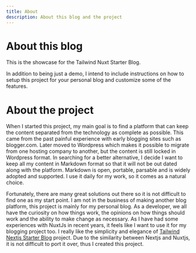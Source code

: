 ```yaml
---
title: About
description: About this blog and the project
---
```

# About this blog
This is the showcase for the Tailwind Nuxt Starter Blog.

In addition to being just a demo, I intend to include instructions on how to setup this project for your personal blog 
and customize some of the features.

# About the project
When I started this project, my main goal is to find a platform that can keep the content separated from the technology as complete as possible.  This came from the past painful experience with early blogging sites such as blogger.com.  Later moved to Wordpress which makes it possible to migrate from one hosting company to another, but the content is still locked in Wordpress format. In searching for a better alternative, I decide I want to keep all my content in Markdown format so that it will not be out dated along with the platform.  Markdown is open, portable, parsable and is widely adopted and supported.  I use it daily for my work, so it comes as a natural choice.  

Fortunately, there are many great solutions out there so it is not difficult to find one as my start point.  I am not in the business of making another blog platform, this project is mainly for my personal blog.  As a developer, we all have the curiosity on how things work, the opinions on how things should work and the ability to make change as necessary.  As I have had some experiences with NuxtJs in recent years, it feels like I want to use it for my blogging project too.  I really like the simplicity and elegance of [Tailwind Nextjs Starter Blog](https://github.com/timlrx/tailwind-nextjs-starter-blog) project. Due to the similarity between Nextjs and Nuxtjs, it is not difficult to port it over, thus I created this project.